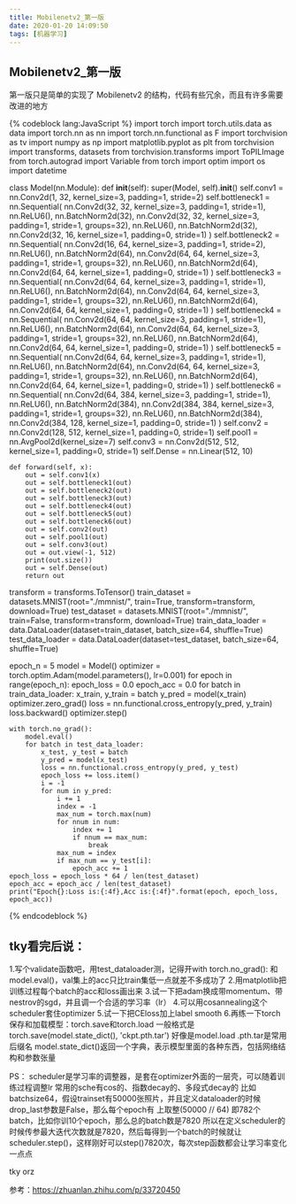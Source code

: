 ```yaml
---
title: Mobilenetv2_第一版
date: 2020-01-20 14:09:50
tags: [机器学习]
---
```


## Mobilenetv2_第一版

第一版只是简单的实现了 Mobilenetv2 的结构，代码有些冗余，而且有许多需要改进的地方

<!--more-->
{% codeblock lang:JavaScript %}
import torch
import torch.utils.data as data
import torch.nn as nn
import torch.nn.functional as F
import torchvision as tv
import numpy as np
import matplotlib.pyplot as plt
from torchvision import transforms, datasets
from torchvision.transforms import ToPILImage
from torch.autograd import Variable
from torch import optim
import os
import datetime


class Model(nn.Module):
    def __init__(self):
        super(Model, self).__init__()
        self.conv1 = nn.Conv2d(1, 32, kernel_size=3, padding=1, stride=2)
        self.bottleneck1 = nn.Sequential(
            nn.Conv2d(32, 32, kernel_size=3, padding=1, stride=1),
            nn.ReLU6(),
            nn.BatchNorm2d(32),
            nn.Conv2d(32, 32, kernel_size=3, padding=1, stride=1, groups=32),
            nn.ReLU6(),
            nn.BatchNorm2d(32),
            nn.Conv2d(32, 16, kernel_size=1, padding=0, stride=1)
        )
        self.bottleneck2 = nn.Sequential(
            nn.Conv2d(16, 64, kernel_size=3, padding=1, stride=2),
            nn.ReLU6(),
            nn.BatchNorm2d(64),
            nn.Conv2d(64, 64, kernel_size=3, padding=1, stride=1, groups=32),
            nn.ReLU6(),
            nn.BatchNorm2d(64),
            nn.Conv2d(64, 64, kernel_size=1, padding=0, stride=1)
        )
        self.bottleneck3 = nn.Sequential(
            nn.Conv2d(64, 64, kernel_size=3, padding=1, stride=1),
            nn.ReLU6(),
            nn.BatchNorm2d(64),
            nn.Conv2d(64, 64, kernel_size=3, padding=1, stride=1, groups=32),
            nn.ReLU6(),
            nn.BatchNorm2d(64),
            nn.Conv2d(64, 64, kernel_size=1, padding=0, stride=1)
        )
        self.bottleneck4 = nn.Sequential(
            nn.Conv2d(64, 64, kernel_size=3, padding=1, stride=1),
            nn.ReLU6(),
            nn.BatchNorm2d(64),
            nn.Conv2d(64, 64, kernel_size=3, padding=1, stride=1, groups=32),
            nn.ReLU6(),
            nn.BatchNorm2d(64),
            nn.Conv2d(64, 64, kernel_size=1, padding=0, stride=1)
        )
        self.bottleneck5 = nn.Sequential(
            nn.Conv2d(64, 64, kernel_size=3, padding=1, stride=1),
            nn.ReLU6(),
            nn.BatchNorm2d(64),
            nn.Conv2d(64, 64, kernel_size=3, padding=1, stride=1, groups=32),
            nn.ReLU6(),
            nn.BatchNorm2d(64),
            nn.Conv2d(64, 64, kernel_size=1, padding=0, stride=1)
        )
        self.bottleneck6 = nn.Sequential(
            nn.Conv2d(64, 384, kernel_size=3, padding=1, stride=1),
            nn.ReLU6(),
            nn.BatchNorm2d(384),
            nn.Conv2d(384, 384, kernel_size=3, padding=1, stride=1, groups=32),
            nn.ReLU6(),
            nn.BatchNorm2d(384),
            nn.Conv2d(384, 128, kernel_size=1, padding=0, stride=1)
        )
        self.conv2 = nn.Conv2d(128, 512, kernel_size=1, padding=0, stride=1)
        self.pool1 = nn.AvgPool2d(kernel_size=7)
        self.conv3 = nn.Conv2d(512, 512, kernel_size=1, padding=0, stride=1)
        self.Dense = nn.Linear(512, 10)

    def forward(self, x):
        out = self.conv1(x)
        out = self.bottleneck1(out)
        out = self.bottleneck2(out)
        out = self.bottleneck3(out)
        out = self.bottleneck4(out)
        out = self.bottleneck5(out)
        out = self.bottleneck6(out)
        out = self.conv2(out)
        out = self.pool1(out)
        out = self.conv3(out)
        out = out.view(-1, 512)
        print(out.size())
        out = self.Dense(out)
        return out


transform = transforms.ToTensor()
train_dataset = datasets.MNIST(root="./mmnist/", train=True, transform=transform, download=True)
test_dataset = datasets.MNIST(root="./mmnist/", train=False, transform=transform, download=True)
train_data_loader = data.DataLoader(dataset=train_dataset, batch_size=64, shuffle=True)
test_data_loader = data.DataLoader(dataset=test_dataset, batch_size=64, shuffle=True)


epoch_n = 5
model = Model()
optimizer = torch.optim.Adam(model.parameters(), lr=0.001)
for epoch in range(epoch_n):
    epoch_loss = 0.0
    epoch_acc = 0.0
    for batch in train_data_loader:
        x_train, y_train = batch
        y_pred = model(x_train)
        optimizer.zero_grad()
        loss = nn.functional.cross_entropy(y_pred, y_train)
        loss.backward()
        optimizer.step()

    with torch.no_grad():
        model.eval()
        for batch in test_data_loader:
            x_test, y_test = batch
            y_pred = model(x_test)
            loss = nn.functional.cross_entropy(y_pred, y_test)
            epoch_loss += loss.item()
            i = -1
            for num in y_pred:
                i += 1
                index = -1
                max_num = torch.max(num)
                for nnum in num:
                    index += 1
                    if nnum == max_num:
                        break
                max_num = index
                if max_num == y_test[i]:
                    epoch_acc += 1
    epoch_loss = epoch_loss * 64 / len(test_dataset)
    epoch_acc = epoch_acc / len(test_dataset)
    print("Epoch{}:Loss is:{:4f},Acc is:{:4f}".format(epoch, epoch_loss, epoch_acc))


{% endcodeblock %}

## tky看完后说：
1.写个validate函数吧，用test_dataloader测，记得开with torch.no_grad(): 和model.eval()，val集上的acc只比train集低一点就差不多成功了
2.用matplotlib把训练过程每个batch的acc和loss画出来
3.试一下把adam换成带momentum、带nestrov的sgd，并且调一个合适的学习率（lr）
4.可以用cosannealing这个scheduler套住optimizer
5.试一下把CEloss加上label smooth
6.再练一下torch保存和加载模型：torch.save和torch.load 一般格式是torch.save(model.state_dict(), 'ckpt.pth.tar')
好像是model.load    .pth.tar是常用后缀名    model.state_dict()返回一个字典，表示模型里面的各种东西，包括网络结构和参数张量

PS：
scheduler是学习率的调整器，是套在optimizer外面的一层壳，可以随着训练过程调整lr
常用的sche有cos的、指数decay的、多段式decay的
比如batchsize64，假设trainset有50000张照片，并且定义dataloader的时候drop_last参数是False，那么每个epoch有 上取整(50000 // 64) 即782个batch，比如你训10个epoch，那么总的batch数是7820
所以在定义scheduler的时候传参最大迭代次数就是7820，然后每得到一个batch的时候就让scheduler.step()，这样刚好可以step()7820次，每次step函数都会让学习率变化一点点

tky orz


参考：https://zhuanlan.zhihu.com/p/33720450